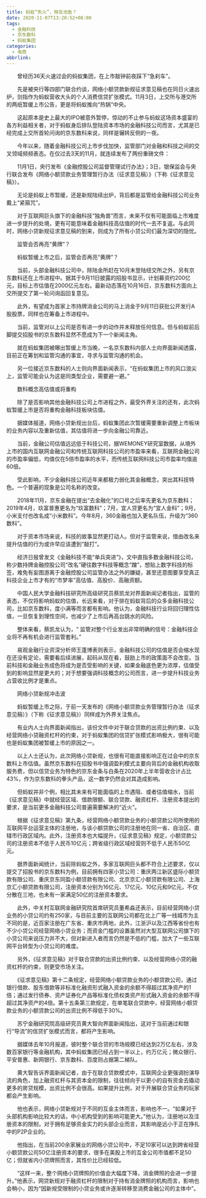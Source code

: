```yaml
---
title: 蚂蚁“失火”，殃及池鱼？
date: 2020-11-07T13:20:52+08:00
tags:
  - 金融科技
  - 京东数科
  - 蚂蚁集团
categories:
  - 电商
abbrlink:
---
```


　　曾经历36天火速过会的蚂蚁集团，在上市敲钟前夜踩下“急刹车”。

　　先是被央行等四部门联合约谈，网络小额贷款新规征求意见稿也在同日火速出炉，剑指作为蚂蚁营收大头的个人消费信贷扩张模式。11月3日，上交所与港交所的两纸暂缓上市公告，更是将蚂蚁推向“热锅”中央。

　　这起原本是史上最大的IPO被意外暂停，惊动的不止参与蚂蚁这场资本盛宴的各方利益相关者，对于蚂蚁身后排队登陆资本市场的金融科技公司而言，尤其是已经完成上交所首轮问询的京东数科来说，同样是辗转反侧的一夜。

　　今年以来，随着金融科技公司上市步伐加快，监管部门对金融和科技之间的交叉领域频频表态。在仅过去3天的11月，就连续发布了两份重磅文件：

　　11月1日，央行发布《金融控股公司监督管理试行办法》；3日，银保监会与央行联合发布《网络小额贷款业务管理暂行办法（征求意见稿）》（下称《征求意见稿》）。

　　无论是蚂蚁上市暂缓，还是新规陆续出炉，背后都是监管给金融科技公司业务戴上“紧箍咒”。

　　对于互联网巨头旗下的金融科技“独角兽”而言，未来不仅有可能面临上市难度进一步提升的处境，更有可能意味着金融科技高估值的时代一去不复返。与此同时，网络小贷新规征求意见稿的到来，则成为了所有小贷公司们最为深切的隐忧。

　　监管会否再亮“黄牌”？

　　蚂蚁暂缓上市之后，监管会否再亮“黄牌”？

　　当前，头部金融科技公司中，除陆金所赶在10月末登陆纽交所之外，另有京东数科还在上市进程中。据其于9月11日披露的招股书显示，计划募资约200亿元，目标上市估值在2000亿元左右。最新动态落在10月16日，京东数科方面向上交所提交了第一轮问询函回复意见。

　　此外，有望成为首家上市持牌消金公司的马上消金于9月11日获批公开发行A股股票，同样也在筹备上市进程中。

　　当前，监管对以上公司是否有进一步的动作并未释放任何信息。但与蚂蚁前后脚提交招股书的京东数科显然不愿成为下一个新闻主角。

　　就在蚂蚁集团被曝出暂缓上市当晚，一名京东数科内部人士向界面新闻透露，目前正在筹划和监管沟通的事宜，寻求与监管沟通的机会。

　　另一位接近京东数科的人士则向界面新闻表示，“在蚂蚁集团上市的风口浪尖上，监管可能会认为这是同类型企业，需要避一避。”

　　数科概念高估值或将重构

　　除了是否影响其他金融科技公司上市进程之外，最受外界关注的还有，此次蚂蚁暂缓上市是否将重构金融科技板块估值。

　　据媒体报道，网络小贷新规出台后，蚂蚁集团此次暂缓需要重新调整上市板块的业务内容以及重新估值，其估值将进一步向金融公司靠近。

　　当前，金融公司估值远远低于科技公司，据WEMONEY研究室数据，从境外上市的国内互联网金融公司和传统互联网科技公司的市盈率来看，互联网金融公司的市盈率偏低，均值仅在5倍市盈率的水平，而传统互联网科技公司市盈率均值逾60倍。

　　受此影响，不少金融科技公司近年来都极力弱化其金融概念，突出其科技特色。一个普遍的现象是公司名称的改变。

　　2018年11月，京东金融在提出“去金融化”的口号之后率先更名为京东数科；2019年4月，玖富普惠更名为“玖富数科”；7月，宜人贷更名为“宜人金科”；9月，小米支付也改名成“小米数科”。今年8月，360金融也加入更名队伍，升级为“360数科”。

　　对于资本市场来说，科技的故事显然更打动人。但对于监管来说，借由改名来提升估值的行为或许早应该遭到“敲打”。

　　经济日报曾发文《金融科技不能“单兵突进”》，文中直指多数金融科技公司，称少数持牌金融控股公司“改名”硬往数字科技等概念“蹭”，想贴上数字科技的标签，难免有妄图游离于金融控股公司监管办法之外的嫌疑，甚至还意图要享受真正科技企业上市才有的“市梦率”高估值、高股价、高融资额。

　　中国人民大学金融科技研究所高级研究员蔡凯龙对界面新闻记者指出，监管的表态，不仅将影响蚂蚁的估值，长远来看，对于排在蚂蚁背后的众多金融科技公司，比如京东数科，度小满等而言都有影响。他认为，金融科技行业将回归理性估值，一旦恢复到理性空间，也减少了上市后再高台跳水的风险。

　　整体来看，蔡凯龙认为，“ 监管对整个行业发出非常明确的信号：金融科技企业将不再有机会进行监管套利。”

　　易观金融行业资深分析师王蓬博表则表示，金融科技公司的估值是否会缩水现在还没有定论，需要看后续进展，起码从现在看，鼓励上市的政策面不会改变。当前科技和金融业务成色将成为是否受影响的关键，如果金融底色更为浓厚，估值受到的影响显然是更大的；对于想要强调科技概念的公司而言，进一步提升科技业务占营收比例才是重点。

　　网络小贷新规冲击波

　　蚂蚁暂缓上市之际，于前一天发布的《网络小额贷款业务管理暂行办法（征求意见稿）》（下称《征求意见稿》）同样成为外界关注焦点。

　　有业内人士向界面新闻指出，该份文件中对于联合贷款的出资比例约束、以及经营网络小贷融资杠杆的约束，对于蚂蚁集团的信贷扩张模式影响极大，很有可能也是蚂蚁集团被暂缓上市的原因之一。

　　以上人士还认为，此次网络小贷新规，也很有可能直接影响正在过会中的京东数科上市估值。虽然京东数科在招股书中强调盈利模式主要向背后的金融机构收取服务费，但以信贷业务为特色的京东金条与白条在2020年上半年营收合计占比43%，作为京东数科的拳头产品，这一数字仍然会对其造成影响。

　　但蚂蚁并非个例，相比其未来有可能面临的上市遇阻、或者估值缩水，当前《征求意见稿》中就经营区域、借款限额、联合贷款、融资杠杆、注册资本提出的要求，是当前更多金融科技公司普遍需要解决的“近火”。

　　根据《征求意见稿》第九条，经营网络小额贷款业务的小额贷款公司所使用的互联网平台运营主体的注册地，与该小额贷款公司的注册地在同一省、自治区、直辖市行政区域内。此外，注册资本也大幅提升，《征求意见稿》规定，小额贷款公司的注册资本不低于人民币10亿元；跨省级行政区域经营则不低于人民币50亿元。

　　据界面新闻统计，当前除蚂蚁之外，多家互联网巨头都不符合上述要求，仅以提交了招股书的京东数科为例，目前拥有四家小贷公司：重庆两江新区盛际小额贷款有限公司、重庆京东同盈小额贷款有限公司、北京京汇小额贷款有限公司、上海京汇小额贷款有限公司，注册资本分别为16亿元、17亿元、10亿元和9亿元，不仅分散在三地，也未有一家满足50亿的注册资本要求。

　　此外，中关村互联网金融研究院首席研究员董希淼还表示，目前经营网络小贷业务的小贷公司约有250家，与目前主要的互联网公司都在北上广等一线城市为主不同的是，近百家注册在广东省、重庆市两地，此外，江浙沪以及江西等省份也有不少小贷公司经营网络小贷业务；而资金门槛的设置虽然对大型互联网公司旗下的小贷公司来说压力并不大，但对新进入者而言仍然是不低的门槛，加大了一些互联网平台转型为小贷公司的难度。

　　另外，《征求意见稿》对于联合贷款的出资比例约束、以及经营网络小贷的融资杠杆的约束，则更受市场关注。

　　《征求意见稿》第十二条规定，经营网络小额贷款业务的小额贷款公司，通过银行借款、股东借款等非标准化融资形式融入资金的余额不得超过其净资产的1倍；通过发行债券、资产证券化产品等标准化债权类资产形式融入资金的余额不得超过其净资产的4倍。第十五条第三款规定，在单笔联合贷款中，经营网络小额贷款业务的小额贷款公司的出资比例不得低于30%。

　　苏宁金融研究院高级研究员黄大智向界面新闻指出，这对于当前通过和银行“导流”的信贷扩张模式而言，都将产生影响。

　　据媒体去年10月报道，彼时整个联合贷的市场规模已经达到2万亿左右，涉及数百家银行等金融机构，其中蚂蚁集团已经占到一半以上，约万亿元；微众银行、平安普惠、新网银行、京东数科、百度则占据第二梯队。

　　黄大智告诉界面新闻记者，由于在联合贷款模式中，互联网企业更强调扮演导流的角色，加上融资杠杆与其资本金的限制，往往倾向于以更小的自有资金去撬动更多的房贷规模，出资比例不会很高。如果提升比例，对于开展联合贷业务的玩家都会产生影响。

　　他也表示，网络小贷新规对于不同的互金主体而言，影响也不一。“如果对于头部机构影响比较大的话，中小机构受到的影响可能更大。”他认为，注册地以及注册资本的限制，对于拥有足够资金实力的头部企业而言，其影响是远小于正在挣扎中的P2P企业的。

　　他指出，在当前200余家展业的网络小贷公司中，不足10家可以达到跨省经营小额贷款公司50亿注册资本的要求，很多在美股上市的互金公司市值都不足50亿；但就省内小贷牌照而言，其性价比已经较低。

　　“这样一来，整个网络小贷牌照的价值会大幅度下降，消金牌照的会进一步提升。”他表示，网贷新规对于融资杠杆的限制对于持有消金牌照的机构而言，影响也会稍小，因为“因新规受限制的小贷业务或许逐渐转移至消费金融公司的主体中”。
